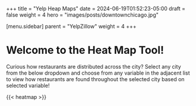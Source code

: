 +++
title = "Yelp Heap Maps"
date = 2024-06-19T01:52:23-05:00
draft = false
weight = 4
hero = "images/posts/downtownchicago.jpg"

[menu.sidebar]
parent = "YelpZillow"
weight = 4
+++

# Welcome to the Heat Map Tool!

Curious how restaurants are distributed across the city? Select any city from the below dropdown and choose from any variable in the adjacent list to view how restaurants are found throughout the selected city based on selected variable!

{{< heatmap >}}
